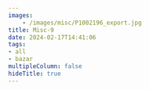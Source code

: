 ```yaml
---
images:
    - /images/misc/P1002196_export.jpg
title: Misc-9
date: 2024-02-17T14:41:06
tags:
- all
- bazar
multipleColumn: false
hideTitle: true
---
```

